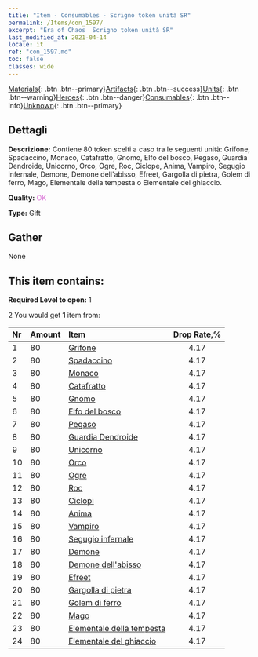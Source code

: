 ```yaml
---
title: "Item - Consumables - Scrigno token unità SR"
permalink: /Items/con_1597/
excerpt: "Era of Chaos  Scrigno token unità SR"
last_modified_at: 2021-04-14
locale: it
ref: "con_1597.md"
toc: false
classes: wide
---
```

 [Materials](/it/Items/){: .btn .btn--primary}[Artifacts](/it/Items/Artifacts/){: .btn .btn--success}[Units](/it/Items/Units/){: .btn .btn--warning}[Heroes](/it/Items/Heroes/){: .btn .btn--danger}[Consumables](/it/Items/Consumables/){: .btn .btn--info}[Unknown](/it/Items/Unknown/){: .btn .btn--primary}

## Dettagli
 **Descrizione:** Contiene 80 token scelti a caso tra le seguenti unità: Grifone, Spadaccino, Monaco, Catafratto, Gnomo, Elfo del bosco, Pegaso, Guardia Dendroide, Unicorno, Orco, Ogre, Roc, Ciclope, Anima, Vampiro, Segugio infernale, Demone, Demone dell'abisso, Efreet, Gargolla di pietra, Golem di ferro, Mago, Elementale della tempesta o Elementale del ghiaccio.

 **Quality:** <span style="color: #DA70D6">OK</span>

 **Type:** Gift

## Gather

  None

## This item contains:

 **Required Level to open:** 1

 2 You would get **1** item  from:

  | Nr | Amount |     Item    | Drop Rate,% |
  |:---|:-------|:------------|:---------:|
  | 1 | 80 | [Grifone](/it/Items/unt_192/) | 4.17 | 
  | 2 | 80 | [Spadaccino](/it/Items/unt_193/) | 4.17 | 
  | 3 | 80 | [Monaco](/it/Items/unt_194/) | 4.17 | 
  | 4 | 80 | [Catafratto](/it/Items/unt_195/) | 4.17 | 
  | 5 | 80 | [Gnomo](/it/Items/unt_200/) | 4.17 | 
  | 6 | 80 | [Elfo del bosco](/it/Items/unt_201/) | 4.17 | 
  | 7 | 80 | [Pegaso](/it/Items/unt_202/) | 4.17 | 
  | 8 | 80 | [Guardia Dendroide](/it/Items/unt_203/) | 4.17 | 
  | 9 | 80 | [Unicorno](/it/Items/unt_204/) | 4.17 | 
  | 10 | 80 | [Orco](/it/Items/unt_219/) | 4.17 | 
  | 11 | 80 | [Ogre](/it/Items/unt_220/) | 4.17 | 
  | 12 | 80 | [Roc](/it/Items/unt_221/) | 4.17 | 
  | 13 | 80 | [Ciclopi](/it/Items/unt_222/) | 4.17 | 
  | 14 | 80 | [Anima](/it/Items/unt_210/) | 4.17 | 
  | 15 | 80 | [Vampiro](/it/Items/unt_211/) | 4.17 | 
  | 16 | 80 | [Segugio infernale](/it/Items/unt_228/) | 4.17 | 
  | 17 | 80 | [Demone](/it/Items/unt_229/) | 4.17 | 
  | 18 | 80 | [Demone dell'abisso](/it/Items/unt_230/) | 4.17 | 
  | 19 | 80 | [Efreet](/it/Items/unt_231/) | 4.17 | 
  | 20 | 80 | [Gargolla di pietra](/it/Items/unt_236/) | 4.17 | 
  | 21 | 80 | [Golem di ferro](/it/Items/unt_237/) | 4.17 | 
  | 22 | 80 | [Mago](/it/Items/unt_238/) | 4.17 | 
  | 23 | 80 | [Elementale della tempesta](/it/Items/unt_263/) | 4.17 | 
  | 24 | 80 | [Elementale del ghiaccio](/it/Items/unt_264/) | 4.17 | 
